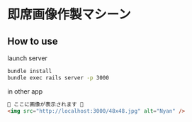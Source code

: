 # 即席画像作製マシーン

## How to use


launch server

```sh
bundle install
bundle exec rails server -p 3000
```

in other app

```html
🙆 ここに画像が表示されます 🙆
<img src="http://localhost:3000/48x48.jpg" alt="Nyan" />
```
